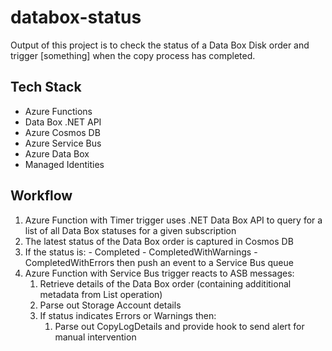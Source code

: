 # databox-status

Output of this project is to check the status of a Data Box Disk order and trigger [something] when the copy process has completed.

## Tech Stack

- Azure Functions
- Data Box .NET API
- Azure Cosmos DB
- Azure Service Bus
- Azure Data Box
- Managed Identities

## Workflow

1. Azure Function with Timer trigger uses .NET Data Box API to query for a list of all Data Box statuses for a given subscription
2. The latest status of the Data Box order is captured in Cosmos DB
3. If the status is:
        - Completed
        - CompletedWithWarnings
        - CompletedWithErrors
  then push an event to a Service Bus queue
4. Azure Function with Service Bus trigger reacts to ASB messages:
   1. Retrieve details of the Data Box order (containing addititional metadata from List operation)
   2. Parse out Storage Account details
   3. If status indicates Errors or Warnings then:
      1. Parse out CopyLogDetails and provide hook to send alert for manual intervention
